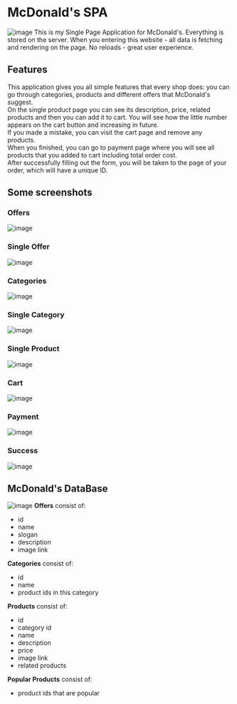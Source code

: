 # McDonald's SPA
![image](https://user-images.githubusercontent.com/38916225/100109867-f5366980-2e74-11eb-8d6d-5ed4faaafea9.png)
This is my Single Page Application for McDonald's. Everything is stored on the server. When you entering this website - all data is fetching and rendering on the page.
No reloads - great user experience.


## Features
This application gives you all simple features that every shop does: you can go through categories, products and different offers that McDonald's suggest.  
On the single product page you can see its description, price, related products and then you can add it to cart.
You will see how the little number appears on the cart button and increasing in future.  
If you made a mistake, you can visit the cart page and remove any products.  
When you finished, you can go to payment page where you will see all products that you added to cart including total order cost.  
After successfully filling out the form, you will be taken to the page of your order, which will have a unique ID.


## Some screenshots
### Offers
![image](https://user-images.githubusercontent.com/38916225/100109867-f5366980-2e74-11eb-8d6d-5ed4faaafea9.png)

### Single Offer
![image](https://user-images.githubusercontent.com/38916225/100114701-5f9dd880-2e7a-11eb-9be4-61554665d699.png)

### Categories
![image](https://user-images.githubusercontent.com/38916225/100113457-ff5a6700-2e78-11eb-8f5a-5a9312ccc491.png)

### Single Category
![image](https://user-images.githubusercontent.com/38916225/100113646-36307d00-2e79-11eb-8e17-a1bc6fe66d8e.png)

### Single Product
![image](https://user-images.githubusercontent.com/38916225/100113727-4d6f6a80-2e79-11eb-82a0-b124bdb5b01e.png)

### Cart
![image](https://user-images.githubusercontent.com/38916225/100113853-77c12800-2e79-11eb-82ec-6f49fe448793.png)

### Payment
![image](https://user-images.githubusercontent.com/38916225/100113936-8b6c8e80-2e79-11eb-8535-ce7272392349.png)

### Success
![image](https://user-images.githubusercontent.com/38916225/100114028-a7703000-2e79-11eb-8fc1-55e06c062715.png)


## McDonald's DataBase
![image](https://user-images.githubusercontent.com/38916225/100110955-3da25700-2e76-11eb-9180-b471d4b45998.png)
**Offers** consist of:
+ id
+ name
+ slogan
+ description
+ image link

**Categories** consist of:
+ id
+ name
+ product ids in this category

**Products** consist of:
+ id
+ category id
+ name
+ description
+ price
+ image link
+ related products

**Popular Products** consist of:
+ product ids that are popular
